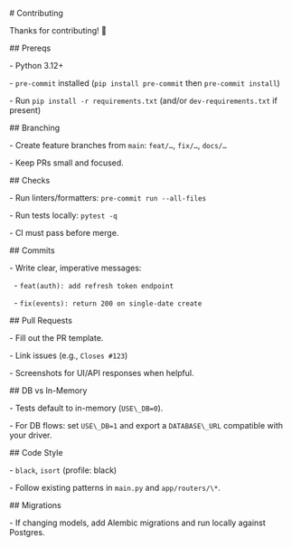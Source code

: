 \# Contributing



Thanks for contributing! 🎉



\## Prereqs

\- Python 3.12+

\- `pre-commit` installed (`pip install pre-commit` then `pre-commit install`)

\- Run `pip install -r requirements.txt` (and/or `dev-requirements.txt` if present)



\## Branching

\- Create feature branches from `main`: `feat/…`, `fix/…`, `docs/…`

\- Keep PRs small and focused.



\## Checks

\- Run linters/formatters: `pre-commit run --all-files`

\- Run tests locally: `pytest -q`

\- CI must pass before merge.



\## Commits

\- Write clear, imperative messages:

&nbsp; - `feat(auth): add refresh token endpoint`

&nbsp; - `fix(events): return 200 on single-date create`



\## Pull Requests

\- Fill out the PR template.

\- Link issues (e.g., `Closes #123`)

\- Screenshots for UI/API responses when helpful.



\## DB vs In-Memory

\- Tests default to in-memory (`USE\_DB=0`).

\- For DB flows: set `USE\_DB=1` and export a `DATABASE\_URL` compatible with your driver.



\## Code Style

\- `black`, `isort` (profile: black)

\- Follow existing patterns in `main.py` and `app/routers/\*`.



\## Migrations

\- If changing models, add Alembic migrations and run locally against Postgres.
